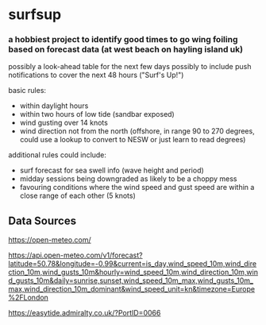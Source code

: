 # surfsup
### a hobbiest project to identify good times to go wing foiling based on forecast data (at west beach on hayling island uk)
possibly a look-ahead table for the next few days
possibly to include push notifications to cover the next 48 hours ("Surf's Up!")

basic rules:
- within daylight hours
- within two hours of low tide (sandbar exposed)
- wind gusting over 14 knots
- wind direction not from the north (offshore, in range 90 to 270 degrees, could use a lookup to convert to NESW or just learn to read degrees)

additional rules could include:
- surf forecast for sea swell info (wave height and period)
- midday sessions being downgraded as likely to be a choppy mess
- favouring conditions where the wind speed and gust speed are within a close range of each other (5 knots)

## Data Sources
https://open-meteo.com/

https://api.open-meteo.com/v1/forecast?latitude=50.78&longitude=-0.99&current=is_day,wind_speed_10m,wind_direction_10m,wind_gusts_10m&hourly=wind_speed_10m,wind_direction_10m,wind_gusts_10m&daily=sunrise,sunset,wind_speed_10m_max,wind_gusts_10m_max,wind_direction_10m_dominant&wind_speed_unit=kn&timezone=Europe%2FLondon


https://easytide.admiralty.co.uk/?PortID=0066
